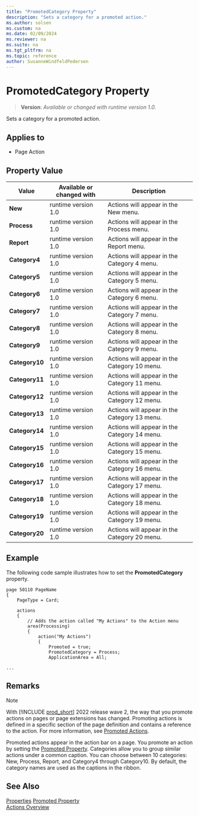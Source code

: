 ```yaml
---
title: "PromotedCategory Property"
description: "Sets a category for a promoted action."
ms.author: solsen
ms.custom: na
ms.date: 02/09/2024
ms.reviewer: na
ms.suite: na
ms.tgt_pltfrm: na
ms.topic: reference
author: SusanneWindfeldPedersen
---
```

[//]: # (START>DO_NOT_EDIT)
[//]: # (IMPORTANT:Do not edit any of the content between here and the END>DO_NOT_EDIT.)
[//]: # (Any modifications should be made in the .xml files in the ModernDev repo.)
# PromotedCategory Property
> **Version**: _Available or changed with runtime version 1.0._

Sets a category for a promoted action.

## Applies to
-   Page Action

## Property Value

|Value|Available or changed with|Description|
|-----------|-----------|---------------------------------------|
|**New**|runtime version 1.0|Actions will appear in the New menu.|
|**Process**|runtime version 1.0|Actions will appear in the Process menu.|
|**Report**|runtime version 1.0|Actions will appear in the Report menu.|
|**Category4**|runtime version 1.0|Actions will appear in the Category 4 menu.|
|**Category5**|runtime version 1.0|Actions will appear in the Category 5 menu.|
|**Category6**|runtime version 1.0|Actions will appear in the Category 6 menu.|
|**Category7**|runtime version 1.0|Actions will appear in the Category 7 menu.|
|**Category8**|runtime version 1.0|Actions will appear in the Category 8 menu.|
|**Category9**|runtime version 1.0|Actions will appear in the Category 9 menu.|
|**Category10**|runtime version 1.0|Actions will appear in the Category 10 menu.|
|**Category11**|runtime version 1.0|Actions will appear in the Category 11 menu.|
|**Category12**|runtime version 1.0|Actions will appear in the Category 12 menu.|
|**Category13**|runtime version 1.0|Actions will appear in the Category 13 menu.|
|**Category14**|runtime version 1.0|Actions will appear in the Category 14 menu.|
|**Category15**|runtime version 1.0|Actions will appear in the Category 15 menu.|
|**Category16**|runtime version 1.0|Actions will appear in the Category 16 menu.|
|**Category17**|runtime version 1.0|Actions will appear in the Category 17 menu.|
|**Category18**|runtime version 1.0|Actions will appear in the Category 18 menu.|
|**Category19**|runtime version 1.0|Actions will appear in the Category 19 menu.|
|**Category20**|runtime version 1.0|Actions will appear in the Category 20 menu.|

[//]: # (IMPORTANT: END>DO_NOT_EDIT)


## Example

The following code sample illustrates how to set the **PromotedCategory** property.

```AL
page 50110 PageName
{
    PageType = Card;

    actions
    {
        // Adds the action called "My Actions" to the Action menu 
        area(Processing)
        {
            action("My Actions")
            {
                Promoted = true;
                PromotedCategory = Process;
                ApplicationArea = All;

...
```
  
## Remarks

> [!NOTE]  
> With [!INCLUDE [prod_short](../includes/prod_short.md)] 2022 release wave 2, the way that you promote actions on pages or page extensions has changed. Promoting actions is defined in a specific section of the page definition and contains a reference to the action. For more information, see [Promoted Actions](../devenv-promoted-actions.md).

Promoted actions appear in the action bar on a page. You promote an action by setting the [Promoted Property](devenv-promoted-property.md). Categories allow you to group similar actions under a common caption. You can choose between 10 categories: New, Process, Report, and Category4 through Category10. By default, the category names are used as the captions in the ribbon. <!--For information about changing the captions, see [How to: Define Promoted Action Categories Captions for the Ribbon](How-to-Define-Promoted-Action-Categories-Captions-for-the-Ribbon.md).  -->
  
## See Also  

[Properties](devenv-properties.md)
[Promoted Property](devenv-promoted-property.md)  
[Actions Overview](../devenv-actions-overview.md)  